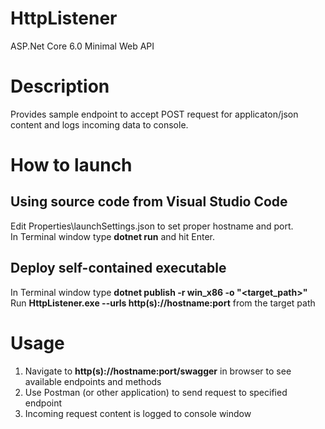 # HttpListener
ASP.Net Core 6.0 Minimal Web API

# Description
Provides sample endpoint to accept POST request for applicaton/json content and logs incoming data to console.

# How to launch
## Using source code from Visual Studio Code
Edit Properties\launchSettings.json to set proper hostname and port.  
In Terminal window type __dotnet run__ and hit Enter.

## Deploy self-contained executable
In Terminal window type __dotnet publish -r win_x86 -o "<target_path>"__  
Run __HttpListener.exe --urls http(s)://hostname:port__ from the target path

# Usage
1. Navigate to __http(s)://hostname:port/swagger__ in browser to see available endpoints and methods  
2. Use Postman (or other application) to send request to specified endpoint  
3. Incoming request content is logged to console window  